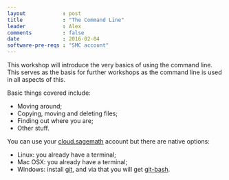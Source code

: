 ```yaml
---
layout            : post
title             : "The Command Line"
leader            : Alex
comments          : false
date              : 2016-02-04
software-pre-reqs : "SMC account"
---
```


This workshop will introduce the very basics of using the command line. This
serves as the basis for further workshops as the command line is used in all
aspects of this.

Basic things covered include:

- Moving around;
- Copying, moving and deleting files;
- Finding out where you are;
- Other stuff.

You can use your [cloud.sagemath](https://cloud.sagemath.com/) account but there
are native options:

- Linux: you already have a terminal;
- Mac OSX: you already have a terminal;
- Windows: install [git](https://git-scm.com/downloads), and via that you will
  get [git-bash](https://git-for-windows.github.io/).
